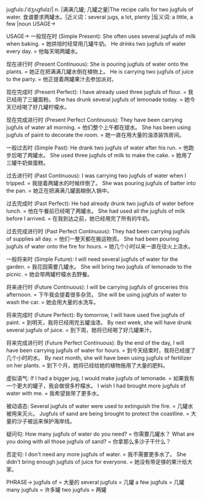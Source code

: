 jugfuls:/ˈdʒʌɡfʊlz/| n. |满满几罐; 几罐之量|The recipe calls for two jugfuls of water.  食谱要求两罐水。|近义词：several jugs, a lot, plenty |反义词: a little, a few |noun
USAGE->

USAGE->
一般现在时 (Simple Present):
She often uses several jugfuls of milk when baking. = 她烘培时经常用几罐牛奶。
He drinks two jugfuls of water every day. = 他每天喝两罐水。

现在进行时 (Present Continuous):
She is pouring jugfuls of water onto the plants. = 她正在把满满几罐水倒在植物上。
He is carrying two jugfuls of juice to the party. = 他正提着两罐果汁去参加派对。

现在完成时 (Present Perfect):
I have already used three jugfuls of flour. = 我已经用了三罐面粉。
She has drunk several jugfuls of lemonade today. = 她今天已经喝了好几罐柠檬水。

现在完成进行时 (Present Perfect Continuous):
They have been carrying jugfuls of water all morning. = 他们整个上午都在提水。
She has been using jugfuls of paint to decorate the room. = 她一直在用大量的油漆装饰房间。

一般过去时 (Simple Past):
He drank two jugfuls of water after his run. = 他跑步后喝了两罐水。
She used three jugfuls of milk to make the cake. = 她用了三罐牛奶做蛋糕。

过去进行时 (Past Continuous):
I was carrying two jugfuls of water when I tripped. = 我提着两罐水的时候绊倒了。
She was pouring jugfuls of batter into the pan. = 她正在把满满几罐面糊倒入锅中。

过去完成时 (Past Perfect):
He had already drunk two jugfuls of water before lunch. = 他在午餐前已经喝了两罐水。
She had used all the jugfuls of milk before I arrived. = 在我到达之前，她已经用完了所有的牛奶。

过去完成进行时 (Past Perfect Continuous):
They had been carrying jugfuls of supplies all day. = 他们一整天都在搬运物资。
She had been pouring jugfuls of water onto the fire for hours. = 她几个小时以来一直在往火上浇水。

一般将来时 (Simple Future):
I will need several jugfuls of water for the garden. = 我花园需要几罐水。
She will bring two jugfuls of lemonade to the picnic. = 她会带两罐柠檬水去野餐。

将来进行时 (Future Continuous):
I will be carrying jugfuls of groceries this afternoon. = 下午我会提着很多杂货。
She will be using jugfuls of water to wash the car. = 她会用大量的水洗车。


将来完成时 (Future Perfect):
By tomorrow, I will have used five jugfuls of paint. = 到明天，我将已经用完五罐油漆。
By next week, she will have drunk several jugfuls of juice. = 到下周，她将已经喝了好几罐果汁。

将来完成进行时 (Future Perfect Continuous):
By the end of the day, I will have been carrying jugfuls of water for hours. = 到今天结束时，我将已经提了几个小时的水。
By next month, she will have been using jugfuls of fertilizer on her plants. = 到下个月，她将已经给她的植物施用了大量的肥料。

虚拟语气:
If I had a bigger jug, I would make jugfuls of lemonade. = 如果我有一个更大的罐子，我会做很多柠檬水。
I wish I had brought more jugfuls of water with me. = 我希望我带了更多水。

被动语态:
Several jugfuls of water were used to extinguish the fire. =  几罐水被用来灭火。
Jugfuls of sand are being brought to protect the coastline. = 大量的沙子被运来保护海岸线。

疑问句:
How many jugfuls of water do you need? = 你需要几罐水？
What are you doing with all those jugfuls of sand? = 你拿那么多沙子干什么？

否定句:
I don't need any more jugfuls of water. = 我不需要更多水了。
She didn't bring enough jugfuls of juice for everyone. = 她没有带足够的果汁给大家。


PHRASE->
jugfuls of = 大量的
several jugfuls = 几罐
a few jugfuls = 几罐
many jugfuls = 许多罐
two jugfuls = 两罐
